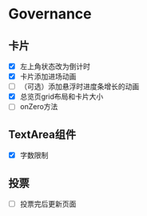 # Governance
## 卡片
- [x] 左上角状态改为倒计时
- [x] 卡片添加进场动画
- [ ] （可选）添加悬浮时进度条增长的动画
- [x] 总览页grid布局和卡片大小
- [ ] onZero方法

## TextArea组件
- [x] 字数限制

## 投票
- [ ] 投票完后更新页面